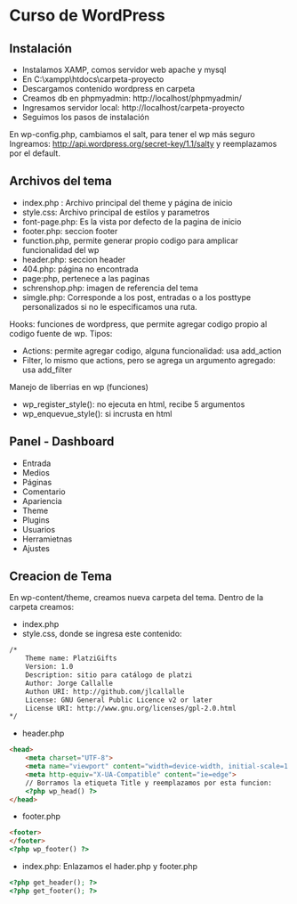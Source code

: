 # Curso de WordPress 

## Instalación
- Instalamos XAMP, comos servidor web apache y mysql
- En  C:\xampp\htdocs\carpeta-proyecto
- Descargamos contenido wordpress en carpeta
- Creamos db en phpmyadmin: http://localhost/phpmyadmin/
- Ingresamos servidor local: http://localhost/carpeta-proyecto
- Seguimos los pasos de instalación

En wp-config.php, cambiamos el salt, para tener el wp más seguro
Ingreamos: http://api.wordpress.org/secret-key/1.1/salty  y reemplazamos por el default.

## Archivos del tema
- index.php : Archivo principal del theme y página de inicio
- style.css: Archivo principal de estilos y parametros
- font-page.php: Es la vista por defecto de la pagina de inicio
- footer.php: seccion footer
- function.php, permite generar propio codigo para amplicar funcionalidad del wp
- header.php: seccion header
- 404.php: página no encontrada
- page:php, pertenece a las paginas
- schrenshop.php: imagen de referencia del tema
- simgle.php: Corresponde a los post, entradas o a los posttype personalizados si no le especificamos una ruta.

Hooks: funciones de wordpress, que permite agregar codigo propio al codigo fuente de wp.
Tipos:
  - Actions: permite agregar codigo, alguna funcionalidad: usa add_action
  - Filter, lo mismo que actions, pero se agrega un argumento agregado: usa add_filter

Manejo de liberrias en wp (funciones)
- wp_register_style(): no ejecuta en html, recibe 5 argumentos
- wp_enquevue_style(): si incrusta en html

## Panel - Dashboard
 - Entrada
- Medios
- Páginas
- Comentario
- Apariencia
- Theme
- Plugins
- Usuarios
- Herramietnas
- Ajustes

## Creacion de Tema
En wp-content/theme, creamos nueva carpeta del tema.
Dentro de la carpeta creamos:
- index.php
- style.css, donde se ingresa este contenido:
```html
/*
    Theme name: PlatziGifts
    Version: 1.0
    Description: sitio para catálogo de platzi
    Author: Jorge Callalle
    Authon URI: http://github.com/jlcallalle
    License: GNU General Public Licence v2 or later
    License URI: http://www.gnu.org/licenses/gpl-2.0.html
*/
````
- header.php
```html
<head>
    <meta charset="UTF-8">
    <meta name="viewport" content="width=device-width, initial-scale=1.0">
    <meta http-equiv="X-UA-Compatible" content="ie=edge">
    // Borramos la etiqueta Title y reemplazamos por esta funcion:
    <?php wp_head() ?>
</head>
```

- footer.php
```html
<footer>
</footer>
<?php wp_footer() ?>
```

- index.php: Enlazamos el hader.php y footer.php
```php
<?php get_header(); ?>
<?php get_footer(); ?>
```